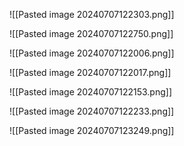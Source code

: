 
![[Pasted image 20240707122303.png]]


![[Pasted image 20240707122750.png]]


![[Pasted image 20240707122006.png]]


![[Pasted image 20240707122017.png]]


![[Pasted image 20240707122153.png]]

![[Pasted image 20240707122233.png]]




![[Pasted image 20240707123249.png]]